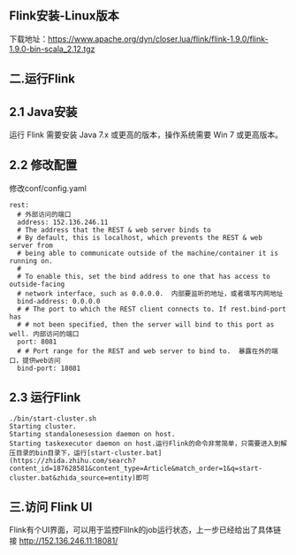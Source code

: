 ## Flink安装-Linux版本

下载地址：https://www.apache.org/dyn/closer.lua/flink/flink-1.9.0/flink-1.9.0-bin-scala_2.12.tgz

## 二.运行Flink

## 2.1 Java安装

运行 Flink 需要安装 Java 7.x 或更高的版本，操作系统需要 Win 7 或更高版本。

## 2.2 修改配置

修改conf/config.yaml

```
rest:
  # 外部访问的端口
  address: 152.136.246.11  
  # The address that the REST & web server binds to
  # By default, this is localhost, which prevents the REST & web server from
  # being able to communicate outside of the machine/container it is running on.
  #
  # To enable this, set the bind address to one that has access to outside-facing
  # network interface, such as 0.0.0.0.  内部要监听的地址，或者填写内网地址
  bind-address: 0.0.0.0
  # # The port to which the REST client connects to. If rest.bind-port has
  # # not been specified, then the server will bind to this port as well. 内部访问的端口
  port: 8081
  # # Port range for the REST and web server to bind to.  暴露在外的端口，提供web访问
  bind-port: 18081

```

## 2.3 运行Flink

```
./bin/start-cluster.sh
Starting cluster.
Starting standalonesession daemon on host.
Starting taskexecutor daemon on host.运行Flink的命令非常简单，只需要进入到解压目录的bin目录下，运行[start-cluster.bat](https://zhida.zhihu.com/search?content_id=187628581&content_type=Article&match_order=1&q=start-cluster.bat&zhida_source=entity)即可
```

## 三.访问 Flink UI

Flink有个UI界面，可以用于监控Flilnk的job运行状态，上一步已经给出了具体链接 http://152.136.246.11:18081/